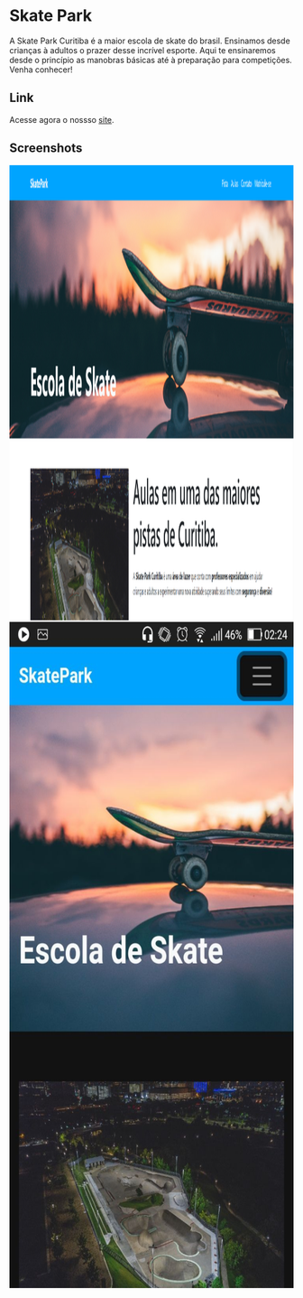 # Skate Park

A Skate Park Curitiba é a maior escola de skate do brasil. Ensinamos desde crianças à adultos o prazer desse incrível esporte. Aqui te ensinaremos desde o princípio as manobras básicas até à preparação para competições. Venha conhecer!

## Link

Acesse agora o nossso [site](https://skatepark-phi.vercel.app/).

## Screenshots

<img src="./assets/print1.png" width="1800" height="806">

<img src="./assets/print2.jpg" width="620" height="1180">
